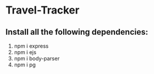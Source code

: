 # Travel-Tracker
## Install all the following dependencies:
   1. npm i express
   2. npm i ejs
   3. npm i body-parser
   4. npm i pg
